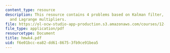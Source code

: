 ```yaml
---
content_type: resource
description: This resource contains 4 problems based on Kalman filter, RTS algorithm,
  and Lagrange multipliers.
file: https://ol-ocw-studio-app-production.s3.amazonaws.com/courses/12-864-inference-from-data-and-models-spring-2005/f6e01bccea82dd6186753fb9ce91bea5_hmwk4.pdf
file_type: application/pdf
resourcetype: Document
title: hmwk4.pdf
uid: f6e01bcc-ea82-dd61-8675-3fb9ce91bea5
---
```

